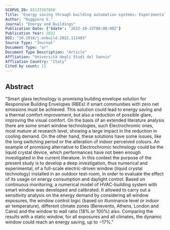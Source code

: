 ```yaml
---
SCOPUS_ID: 85137267858
Title: "Energy saving through building automation systems: Experimental and numerical study of a smart glass with liquid crystal and its control logics in summertime"
Author: "Ruggiero S."
Journal: "Energy and Buildings"
Publication Date: {'$date': '2022-10-15T00:00:00Z'}
Publication Year: 2022
DOI: "10.1016/j.enbuild.2022.112403"
Source Type: "Journal"
Document Type: "ar"
Document Type Description: "Article"
Affliation: "Università degli Studi del Sannio"
Affliation Country: "Italy"
Cited by count: 11
---
```


## Abstract
"Smart glass technology is promising building envelope solution for Responsive Building Envelopes (RBEs) if smart communities with zero net emissions must be achieved. This solution could lead to energy saving and a thermal comfort improvement, but also a reduction of possible glare, improving the visual comfort. On the basis of an extended literature analysis there are some smart window technologies, such Electrochromic ones, most mature at research level, showing a large impact in the reduction in cooling demand. On the other hand, these solutions have some issues, like the long switching period or the alteration of indoor perceived colours. An example of promising alternative to Electrochromic technology could be the liquid crystal device, which performances have not been enough investigated in the current literature. In this context the purpose of the present study is to develop a deep investigation, thus numerical and experimental, of a full-scale electric-driven window (liquid crystal technology) installed in an outdoor test-room, in order to evaluate the effect of its usage on energy consumption and daylight control. Based on continuous monitoring, a numerical model of HVAC-building system with smart window was developed and calibrated. It allowed to carry out a sensitivity analysis on the energy demand by considering all window exposures, the window control logic (based on illuminance level or indoor air temperature), different climate zones (Benevento, Athens, London and Cairo) and the window to wall ratio (18% or 100%) also. Comparing the results with a static window, for all exposures and all climates, the dynamic window could reach an energy saving, up to −17%."
